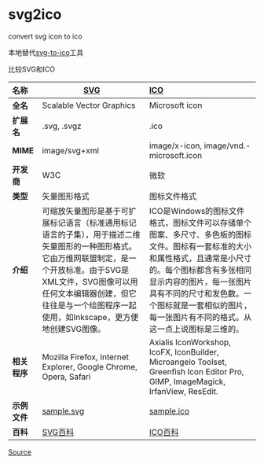 # svg2ico
convert svg icon to ico

本地替代[svg-to-ico](https://www.aconvert.com/cn/icon/svg-to-ico/)工具


比较SVG和ICO

| **名称**     | [**SVG**](https://www.aconvert.com/cn/format/svg/)           | [**ICO**](https://www.aconvert.com/cn/format/ico/)           |
| :----------- | ------------------------------------------------------------ | :----------------------------------------------------------- |
| **全名**     | Scalable Vector Graphics                                     | Microsoft icon                                               |
| **扩展名**   | .svg, .svgz                                                  | .ico                                                         |
| **MIME**     | image/svg+xml                                                | image/x-icon, image/vnd.-microsoft.icon                      |
| **开发商**   | W3C                                                          | 微软                                                         |
| **类型**     | 矢量图形格式                                                 | 图标文件格式                                                 |
| **介绍**     | 可缩放矢量图形是基于可扩展标记语言（标准通用标记语言的子集），用于描述二维矢量图形的一种图形格式。它由万维网联盟制定，是一个开放标准。由于SVG是XML文件，SVG图像可以用任何文本编辑器创建，但它往往是与一个绘图程序一起使用，如Inkscape，更方便地创建SVG图像。 | ICO是Windows的图标文件格式，图标文件可以存储单个图案、多尺寸、多色板的图标文件。图标有一套标准的大小和属性格式，且通常是小尺寸的。每个图标都含有多张相同显示内容的图片，每一张图片具有不同的尺寸和发色数。一个图标就是一套相似的图片，每一张图片有不同的格式。从这一点上说图标是三维的。 |
| **相关程序** | Mozilla Firefox, Internet Explorer, Google Chrome, Opera, Safari | Axialis IconWorkshop, IcoFX, IconBuilder, Microangelo Toolset, Greenfish Icon Editor Pro, GIMP, ImageMagick, IrfanView, ResEdit. |
| **示例文件** | [sample.svg](https://www.aconvert.com/samples/sample.svg)    | [sample.ico](https://www.aconvert.com/samples/sample.ico)    |
| **百科**     | [SVG百科](https://baike.baidu.com/item/SVG/63178)            | [ICO百科](https://baike.baidu.com/item/ICO/2868562)          |

[Source](https://www.aconvert.com/cn/icon/svg-to-ico/)
